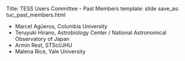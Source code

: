 Title: TESS Users Committee - Past Members
template: slide
save_as: tuc_past_members.html

- Marcel Agüeros, Columbia University
- Teruyuki Hirano, Astrobiology Center / National Astronomical Observatory of Japan
- Armin Rest, STScI/JHU
- Malena Rice, Yale University
